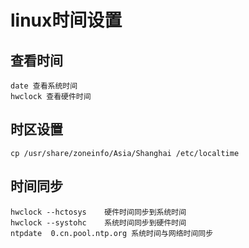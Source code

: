 # linux时间设置

## 查看时间

```
date 查看系统时间
hwclock 查看硬件时间
```

## 时区设置

```
cp /usr/share/zoneinfo/Asia/Shanghai /etc/localtime
```

## 时间同步

```
hwclock --hctosys    硬件时间同步到系统时间
hwclock --systohc    系统时间同步到硬件时间
ntpdate  0.cn.pool.ntp.org 系统时间与网络时间同步
```
